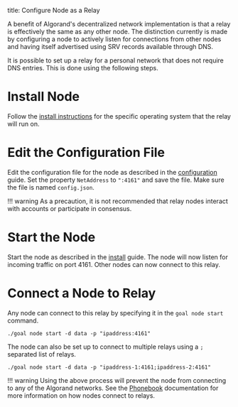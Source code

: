 title: Configure Node as a Relay

A benefit of Algorand's decentralized network implementation is that a relay is effectively the same as any other node. The distinction currently is made by configuring a node to actively listen for connections from other nodes and having itself advertised using SRV records available through DNS. 

It is possible to set up a relay for a personal network that does not require DNS entries. This is done using the following steps.

# Install Node 
Follow the [install instructions](install.md) for the specific operating system that the relay will run on.

# Edit the Configuration File
Edit the configuration file for the node as described in the [configuration](../../reference-docs/config.md) guide. Set the property `NetAddress` to `":4161"` and save the file. Make sure the file is named `config.json`.

!!! warning
	As a precaution, it is not recommended that relay nodes interact with accounts or participate in consensus.

# Start the Node
Start the node as described in the [install](install.md) guide. The node will now listen for incoming traffic on port 4161. Other nodes can now connect to this relay.

# Connect a Node to Relay
Any node can connect to this relay by specifying it in the `goal node start` command. 

```
./goal node start -d data -p "ipaddress:4161"
```

The node can also be set up to connect to multiple relays using a `;` separated list of relays.

```
./goal node start -d data -p "ipaddress-1:4161;ipaddress-2:4161"
```

!!! warning
	Using the above process will prevent the node from connecting to any of the Algorand networks. See the [Phonebook](../../../reference-docs/node_files/#phonebookjson) documentation for more information on how nodes connect to relays.



